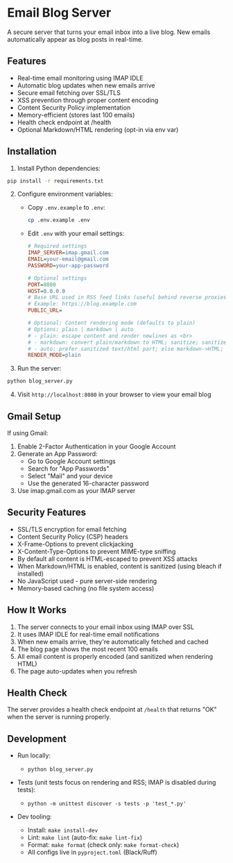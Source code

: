 # Email Blog Server

A secure server that turns your email inbox into a live blog. New emails automatically appear as blog posts in real-time.

## Features

- Real-time email monitoring using IMAP IDLE
- Automatic blog updates when new emails arrive
- Secure email fetching over SSL/TLS
- XSS prevention through proper content encoding
- Content Security Policy implementation
- Memory-efficient (stores last 100 emails)
- Health check endpoint at /health
 - Optional Markdown/HTML rendering (opt-in via env var)

## Installation

1. Install Python dependencies:
```bash
pip install -r requirements.txt
```

2. Configure environment variables:
   - Copy `.env.example` to `.env`:
     ```bash
     cp .env.example .env
     ```
   - Edit `.env` with your email settings:
     ```ini
     # Required settings
     IMAP_SERVER=imap.gmail.com
     EMAIL=your-email@gmail.com
     PASSWORD=your-app-password

     # Optional settings
     PORT=8080
     HOST=0.0.0.0
     # Base URL used in RSS feed links (useful behind reverse proxies)
     # Example: https://blog.example.com
     PUBLIC_URL=
     
     # Optional: Content rendering mode (defaults to plain)
     # Options: plain | markdown | auto
     # - plain: escape content and render newlines as <br>
     # - markdown: convert plain/markdown to HTML; sanitize; sanitize HTML parts
     # - auto: prefer sanitized text/html part; else markdown->HTML; else plain
     RENDER_MODE=plain
     ```

3. Run the server:
```bash
python blog_server.py
```

4. Visit `http://localhost:8080` in your browser to view your email blog

## Gmail Setup

If using Gmail:
1. Enable 2-Factor Authentication in your Google Account
2. Generate an App Password:
   - Go to Google Account settings
   - Search for "App Passwords"
   - Select "Mail" and your device
   - Use the generated 16-character password
3. Use imap.gmail.com as your IMAP server

## Security Features

- SSL/TLS encryption for email fetching
- Content Security Policy (CSP) headers
- X-Frame-Options to prevent clickjacking
- X-Content-Type-Options to prevent MIME-type sniffing
- By default all content is HTML-escaped to prevent XSS attacks
- When Markdown/HTML is enabled, content is sanitized (using bleach if installed)
- No JavaScript used - pure server-side rendering
- Memory-based caching (no file system access)

## How It Works

1. The server connects to your email inbox using IMAP over SSL
2. It uses IMAP IDLE for real-time email notifications
3. When new emails arrive, they're automatically fetched and cached
4. The blog page shows the most recent 100 emails
5. All email content is properly encoded (and sanitized when rendering HTML)
6. The page auto-updates when you refresh

## Health Check

The server provides a health check endpoint at `/health` that returns "OK" when the server is running properly.
## Development

- Run locally:
  - `python blog_server.py`
- Tests (unit tests focus on rendering and RSS; IMAP is disabled during tests):
  - `python -m unittest discover -s tests -p 'test_*.py'`

- Dev tooling:
  - Install: `make install-dev`
  - Lint: `make lint` (auto-fix: `make lint-fix`)
  - Format: `make format` (check only: `make format-check`)
  - All configs live in `pyproject.toml` (Black/Ruff)
